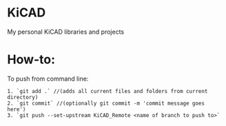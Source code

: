 # KiCAD
My personal KiCAD libraries and projects

# How-to:
To push from command line:

	1. `git add .` //(adds all current files and folders from current directory)
	2. `git commit` //(optionally git commit -m 'commit message goes here')
	3. `git push --set-upstream KiCAD_Remote <name of branch to push to>`
